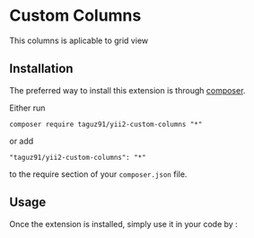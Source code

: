 Custom Columns
==============
This columns is aplicable to grid view 

Installation
------------

The preferred way to install this extension is through [composer](http://getcomposer.org/download/).

Either run

```
composer require taguz91/yii2-custom-columns "*"
```

or add

```
"taguz91/yii2-custom-columns": "*"
```

to the require section of your `composer.json` file.


Usage
-----

Once the extension is installed, simply use it in your code by  :
